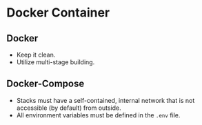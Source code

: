 Docker Container
================

## Docker
- Keep it clean.
- Utilize multi-stage building.


## Docker-Compose
- Stacks must have a self-contained, internal network that is not accessible (by default) from outside.
- All environment variables must be defined in the `.env` file.
